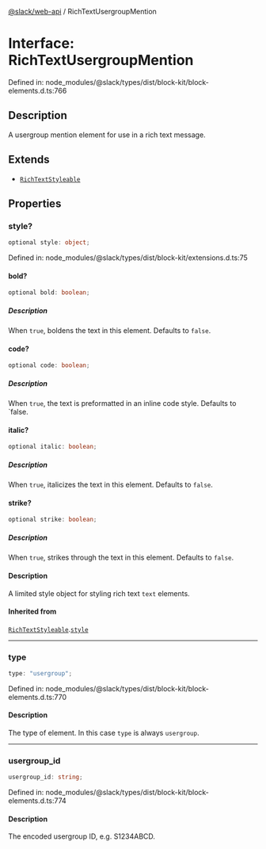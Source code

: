 [@slack/web-api](../index.md) / RichTextUsergroupMention

# Interface: RichTextUsergroupMention

Defined in: node\_modules/@slack/types/dist/block-kit/block-elements.d.ts:766

## Description

A usergroup mention element for use in a rich text message.

## Extends

- [`RichTextStyleable`](RichTextStyleable.md)

## Properties

### style?

```ts
optional style: object;
```

Defined in: node\_modules/@slack/types/dist/block-kit/extensions.d.ts:75

#### bold?

```ts
optional bold: boolean;
```

##### Description

When `true`, boldens the text in this element. Defaults to `false`.

#### code?

```ts
optional code: boolean;
```

##### Description

When `true`, the text is preformatted in an inline code style. Defaults to `false.

#### italic?

```ts
optional italic: boolean;
```

##### Description

When `true`, italicizes the text in this element. Defaults to `false`.

#### strike?

```ts
optional strike: boolean;
```

##### Description

When `true`, strikes through the text in this element. Defaults to `false`.

#### Description

A limited style object for styling rich text `text` elements.

#### Inherited from

[`RichTextStyleable`](RichTextStyleable.md).[`style`](RichTextStyleable.md#style)

***

### type

```ts
type: "usergroup";
```

Defined in: node\_modules/@slack/types/dist/block-kit/block-elements.d.ts:770

#### Description

The type of element. In this case `type` is always `usergroup`.

***

### usergroup\_id

```ts
usergroup_id: string;
```

Defined in: node\_modules/@slack/types/dist/block-kit/block-elements.d.ts:774

#### Description

The encoded usergroup ID, e.g. S1234ABCD.
